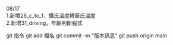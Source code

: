 08/17  
1.新增28_c_to_f，攝氏溫度轉華氏溫度  
2.新增31_driving，年齡判斷程式 


git 指令
git add 檔名
git commit -m "版本訊息"
git push origin main

